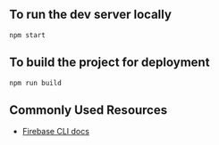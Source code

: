 ## To run the dev server locally
`npm start`

## To build the project for deployment
`npm run build`

## Commonly Used Resources
* [Firebase CLI docs](https://firebase.google.com/docs/cli/)
